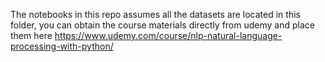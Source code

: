 The notebooks in this repo assumes all the datasets are located in this folder, you can obtain the course materials directly from udemy and place them here
https://www.udemy.com/course/nlp-natural-language-processing-with-python/
